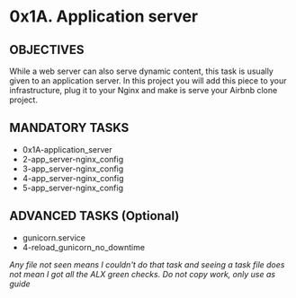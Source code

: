 # 0x1A. Application server

## OBJECTIVES
While a web server can also serve dynamic content, this task is usually given to an application server. In this project you will add this piece to your infrastructure, plug it to your Nginx and make is serve your Airbnb clone project.

## MANDATORY TASKS
- 0x1A-application_server
- 2-app_server-nginx_config
- 3-app_server-nginx_config
- 4-app_server-nginx_config
- 5-app_server-nginx_config

## ADVANCED TASKS (Optional)
- gunicorn.service
- 4-reload_gunicorn_no_downtime

*Any file not seen means I couldn't do that task and seeing a task file does not mean I got all the ALX green checks. Do not copy work, only use as guide*
